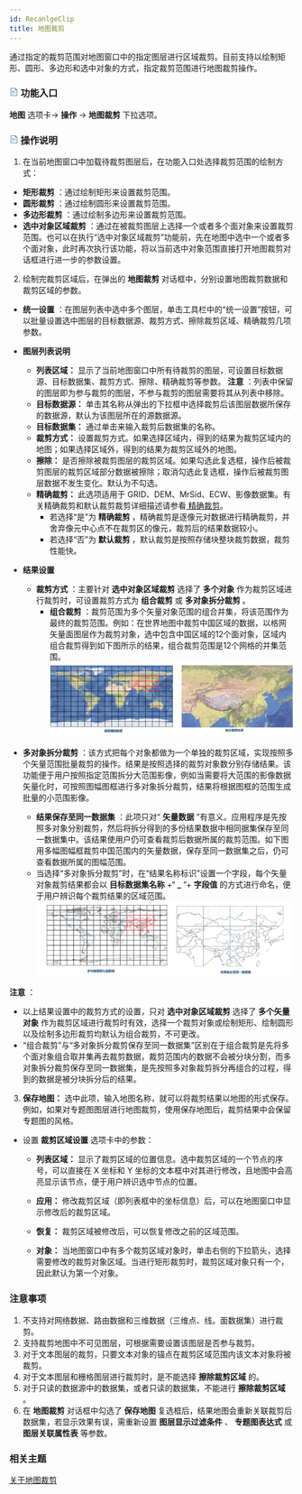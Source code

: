 ```yaml
---
id: RecanlgeClip
title: 地图裁剪
---
```

通过指定的裁剪范围对地图窗口中的指定图层进行区域裁剪。目前支持以绘制矩形、圆形、多边形和选中对象的方式，指定裁剪范围进行地图裁剪操作。

### ![](../../img/read.gif) 功能入口

**地图** 选项卡-> **操作** -> **地图裁剪** 下拉选项。

### ![](../../img/read.gif) 操作说明

  1. 在当前地图窗口中加载待裁剪图层后，在功能入口处选择裁剪范围的绘制方式：
  * **矩形裁剪** ：通过绘制矩形来设置裁剪范围。
  * **圆形裁剪** ：通过绘制圆形来设置裁剪范围。
  * **多边形裁剪** ：通过绘制多边形来设置裁剪范围。
  * **选中对象区域裁剪** ：通过在被裁剪图层上选择一个或者多个面对象来设置裁剪范围。也可以在执行“选中对象区域裁剪”功能前，先在地图中选中一个或者多个面对象，此时再次执行该功能，将以当前选中对象范围直接打开地图裁剪对话框进行进一步的参数设置。
  2. 绘制完裁剪区域后，在弹出的 **地图裁剪** 对话框中，分别设置地图裁剪数据和裁剪区域的参数。
  * **统一设置** ：在图层列表中选中多个图层，单击工具栏中的“统一设置”按钮，可以批量设置选中图层的目标数据源、裁剪方式、擦除裁剪区域、精确裁剪几项参数。
  * **图层列表说明**
    * **列表区域：** 显示了当前地图窗口中所有待裁剪的图层，可设置目标数据源、目标数据集、裁剪方式、擦除、精确裁剪等参数。 **注意** ：列表中保留的图层即为参与裁剪的图层，不参与裁剪的图层需要将其从列表中移除。
    * **目标数据源：** 单击其名称从弹出的下拉框中选择裁剪后该图层数据所保存的数据源，默认为该图层所在的源数据源。
    * **目标数据集：** 通过单击来输入裁剪后数据集的名称。
    * **裁剪方式：** 设置裁剪方式。如果选择区域内，得到的结果为裁剪区域内的地图；如果选择区域外，得到的结果为裁剪区域外的地图。
    * **擦除：** 是否擦除被裁剪图层的裁剪区域。如果勾选此复选框，操作后被裁剪图层的裁剪区域部分数据被擦除；取消勾选此复选框，操作后被裁剪图层数据不发生变化。默认为不勾选。
    * **精确裁剪：** 此选项适用于 GRID、DEM、MrSid、ECW、影像数据集。有关精确裁剪和默认裁剪裁剪详细描述请参看[ 精确裁剪](MapClip_basic)。 
      * 若选择“是”为 **精确裁剪** ，精确裁剪是逐像元对数据进行精确裁剪，并舍弃像元中心点不在裁剪区的像元，裁剪后的结果数据较小。
      * 若选择“否”为 **默认裁剪** ，默认裁剪是按照存储块整块裁剪数据，裁剪性能快。
  * **结果设置**
    * **裁剪方式** ：主要针对 **选中对象区域裁剪** 选择了 **多个对象** 作为裁剪区域进行裁剪时，可设置裁剪方式为 **组合裁剪** 或 **多对象拆分裁剪** 。
      * **组合裁剪** ：裁剪范围为多个矢量对象范围的组合并集，将该范围作为最终的裁剪范围。例如：在世界地图中裁剪中国区域的数据，以格网矢量面图层作为裁剪对象，选中包含中国区域的12个面对象，区域内组合裁剪得到如下图所示的结果，组合裁剪范围是12个网格的并集范围。
![](img/CombineClip2.png)  
  

  * **多对象拆分裁剪** ：该方式把每个对象都做为一个单独的裁剪区域，实现按照多个矢量范围批量裁剪的操作。结果是按照选择的裁剪对象数分别存储结果。该功能便于用户按照指定范围拆分大范围影像，例如当需要将大范围的影像数据矢量化时，可按照图幅图框进行多对象拆分裁剪，结果将根据图框的范围生成批量的小范围影像。
    * **结果保存至同一数据集** ：此项只对“ **矢量数据** ”有意义。应用程序是先按照多对象分别裁剪，然后将拆分得到的多份结果数据中相同据集保存至同一数据集中。该结果使用户仍可查看裁剪后数据所属的裁剪范围。如下图用多幅图幅框裁剪中国范围内的矢量数据，保存至同一数据集之后，仍可查看数据所属的图幅范围。
    * 当选择“多对象拆分裁剪”时，在“结果名称标识”设置一个字段，每个矢量对象裁剪结果都会以 **目标数据集名称** +“ **_** ”+ **字段值** 的方式进行命名，便于用户辨识每个裁剪结果的区域范围。
![](img/VectorMutiClip.png)  

**注意** ：

  * 以上结果设置中的裁剪方式的设置，只对 **选中对象区域裁剪** 选择了 **多个矢量对象** 作为裁剪区域进行裁剪时有效，选择一个裁剪对象或绘制矩形、绘制圆形以及绘制多边形裁剪均默认为组合裁剪，不可更改。
  * “组合裁剪”与“多对象拆分裁剪保存至同一数据集”区别在于组合裁剪是先将多个面对象组合取并集再去裁剪数据，裁剪范围内的数据不会被分块分割，而多对象拆分裁剪保存至同一数据集，是先按照多对象裁剪拆分再组合的过程，得到的数据是被分块拆分后的结果。
  3. **保存地图：** 选中此项，输入地图名称，就可以将裁剪结果以地图的形式保存。例如，如果对专题图图层进行地图裁剪，使用保存地图后，裁剪结果中会保留专题图的风格。

* 设置 **裁剪区域设置** 选项卡中的参数：

  * **列表区域：** 显示了裁剪区域的位置信息。选中裁剪区域的一个节点的序号，可以直接在 X 坐标和 Y 坐标的文本框中对其进行修改，且地图中会高亮显示该节点，便于用户辨识选中节点的位置。

  * **应用：** 修改裁剪区域（即列表框中的坐标信息）后，可以在地图窗口中显示修改后的裁剪区域。
  * **恢复：** 裁剪区域被修改后，可以恢复修改之前的区域范围。
  * **对象：** 当地图窗口中有多个裁剪区域对象时，单击右侧的下拉箭头，选择需要修改的裁剪对象区域。当进行矩形裁剪时，裁剪区域对象只有一个，因此默认为第一个对象。

###  注意事项

  1. 不支持对网络数据、路由数据和三维数据（三维点、线。面数据集）进行裁剪。
  2. 支持裁剪地图中不可见图层，可根据需要设置该图层是否参与裁剪。
  3. 对于文本图层的裁剪，只要文本对象的锚点在裁剪区域范围内该文本对象将被裁剪。
  4. 对于文本图层和栅格图层进行裁剪时，是不能选择 **擦除裁剪区域** 的。
  5. 对于只读的数据源中的数据集，或者只读的数据集，不能进行 **擦除裁剪区域** 。
  6. 在 **地图裁剪** 对话框中勾选了 **保存地图** 复选框后，结果地图会重新关联裁剪后数据集，若显示效果有误，需重新设置 **图层显示过滤条件** 、 **专题图表达式** 或 **图层关联属性表** 等参数。

### 相关主题

 [关于地图裁剪](MapClip_basic)

